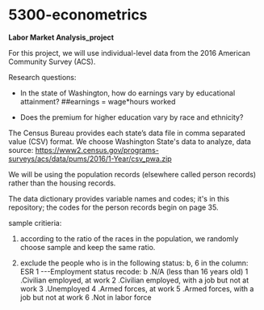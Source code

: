 # 5300-econometrics
**Labor Market Analysis_project**

For this project, we will use individual-level data from the 2016 American Community Survey (ACS).  

Research questions:

+ In the state of Washington, how do earnings vary by educational attainment?  ##earnings = wage*hours worked

+ Does the premium for higher education vary by race and ethnicity?


The Census Bureau provides each state’s data file in comma separated value (CSV) format.
We choose Washington State's data to analyze,
data source: https://www2.census.gov/programs-surveys/acs/data/pums/2016/1-Year/csv_pwa.zip

We will be using the population records (elsewhere called person records) rather than the housing records.  

The data dictionary provides variable names and codes; 
it's in this repository; the codes for the person records begin on page 35.

sample critieria:
1. according to the ratio of the races in the population, we randomly choose sample and keep the same ratio.

2. exclude the people who is in the following status: b, 6 in the column: ESR 1 ---Employment status recode:
  b .N/A (less than 16 years old)        1 .Civilian employed, at work
  2 .Civilian employed, with a job but not at work       3 .Unemployed
  4 .Armed forces, at work      5 .Armed forces, with a job but not at work
  6 .Not in labor force
  
  
